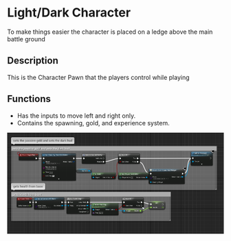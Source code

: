 # Light/Dark Character
To make things easier the character is placed on a ledge above the main battle ground 
## Description 
This is the Character Pawn that the players control while playing
## Functions
- Has the inputs to move left and right only.
- Contains the spawning, gold, and experience system.

![Image of Player Character](https://github.com/Malik-M/Age-of-Paragon/blob/main/Project%20Breakdown/Photos/Light.Dark_Character.PNG)
